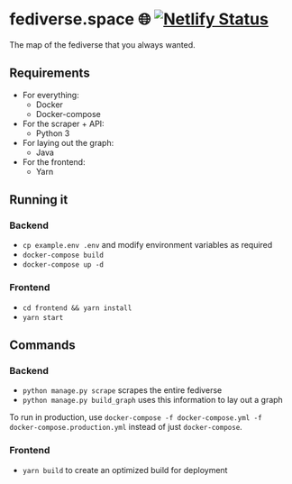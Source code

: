 # fediverse.space 🌐 [![Netlify Status](https://api.netlify.com/api/v1/badges/ddc939c0-c12f-4e0e-8ca3-cf6abe8b9a5a/deploy-status)](https://app.netlify.com/sites/sharp-curran-4b66d3/deploys)
The map of the fediverse that you always wanted.

## Requirements
- For everything:
  - Docker
  - Docker-compose
- For the scraper + API:
  - Python 3
- For laying out the graph:
  - Java
- For the frontend:
  - Yarn

## Running it
### Backend
- `cp example.env .env` and modify environment variables as required
- `docker-compose build`
- `docker-compose up -d`
### Frontend
- `cd frontend && yarn install`
- `yarn start`

## Commands
### Backend
- `python manage.py scrape` scrapes the entire fediverse
- `python manage.py build_graph` uses this information to lay out a graph

To run in production, use `docker-compose -f docker-compose.yml -f docker-compose.production.yml` instead of just `docker-compose`.

### Frontend
- `yarn build` to create an optimized build for deployment

